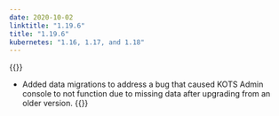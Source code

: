 ```yaml
---
date: 2020-10-02
linktitle: "1.19.6"
title: "1.19.6"
kubernetes: "1.16, 1.17, and 1.18"
---
```


{{<fixes>}}
* Added data migrations to address a bug that caused KOTS Admin console to not function due to missing data after upgrading from an older version.
{{</fixes>}}
